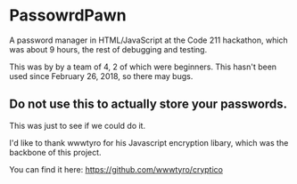 # PassowrdPawn
A password manager in HTML/JavaScript at the Code 211 hackathon, which was about 9 hours, the rest of debugging and testing.

This was by by a team of 4, 2 of which were beginners. This hasn't been used since February 26, 2018, so there may bugs. 

## Do not use this to actually store your passwords. 

This was just to see if we could do it.  

I'd like to thank wwwtyro for his Javascript encryption libary, which was the backbone of this project.

You can find it here:  https://github.com/wwwtyro/cryptico

